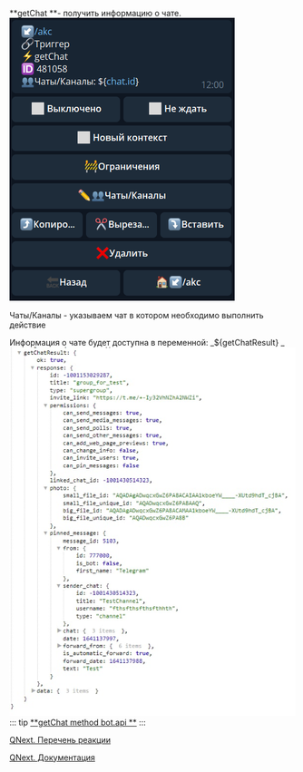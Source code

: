 
**getChat **- получить информацию о чате. 
![](./1.png)

Чаты/Каналы - указываем чат в котором необходимо выполнить действие

Информация о чате будет доступна в переменной:
_${getChatResult}
_
![](./2.png)
::: tip
[**getChat method bot.api **](https://core.telegram.org/bots/api#getchat)
:::



[QNext. Перечень реакции](/docs-test/ph/QNext-admin-reaction-about-05-01)

[QNext. Документация](/docs-test/ph/QNext-admin-documentation-05-08)


